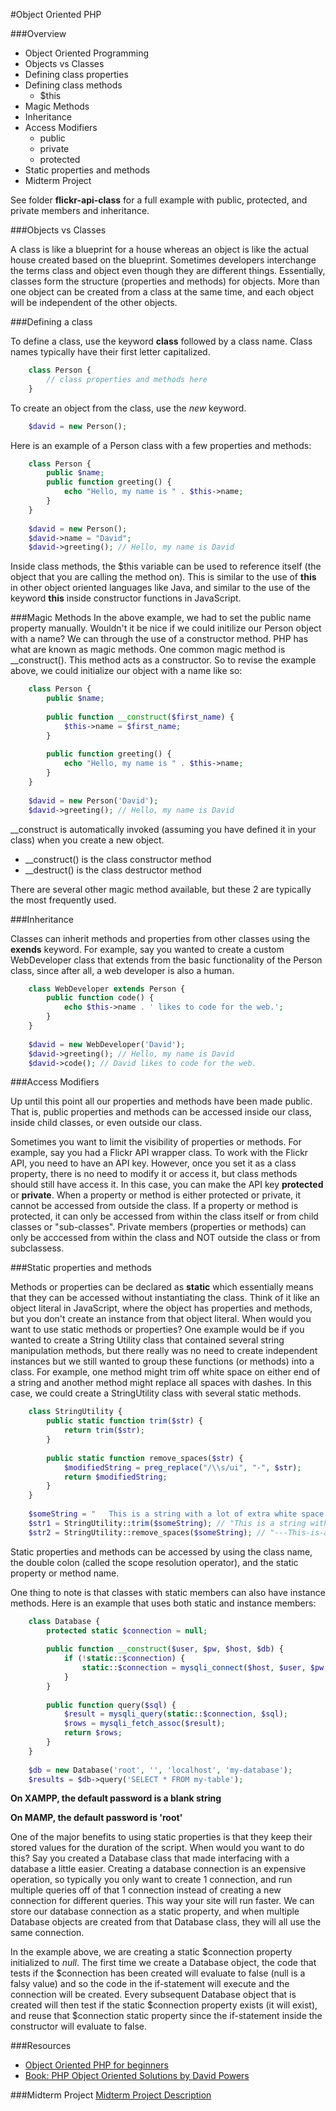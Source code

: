 #Object Oriented PHP

###Overview
* Object Oriented Programming
* Objects vs Classes
* Defining class properties
* Defining class methods
	* $this 
* Magic Methods
* Inheritance
* Access Modifiers
	* public
	* private
	* protected
* Static properties and methods
* Midterm Project

See folder __flickr-api-class__ for a full example with public, protected, and private members and inheritance.

###Objects vs Classes

A class is like a blueprint for a house whereas an object is like the actual house created based on the blueprint. Sometimes developers interchange the terms class and object even though they are different things. Essentially, classes form the structure (properties and methods) for objects. More than one object can be created from a class at the same time, and each object will be independent of the other objects.

###Defining a class

To define a class, use the keyword __class__ followed by a class name. Class names typically have their first letter capitalized.

```php
	class Person {
		// class properties and methods here
	}
```

To create an object from the class, use the _new_ keyword.

```php
	$david = new Person();
```

Here is an example of a Person class with a few properties and methods:

```php
	class Person {
		public $name;
		public function greeting() {
			echo "Hello, my name is " . $this->name;
		}
	}
	
	$david = new Person();
	$david->name = "David";
	$david->greeting(); // Hello, my name is David
```

Inside class methods, the $this variable can be used to reference itself (the object that you are calling the method on). This is similar to the use of __this__ in other object oriented languages like Java, and similar to the use of the keyword __this__ inside constructor functions in JavaScript.


###Magic Methods
In the above example, we had to set the public name property manually. Wouldn't it be nice if we could initilize our Person object with a name? We can through the use of a constructor method. PHP has what are known as magic methods. One common magic method is __construct(). This method acts as a constructor. So to revise the example above, we could initialize our object with a name like so:

```php
	class Person {
		public $name;
		
		public function __construct($first_name) {
			$this->name = $first_name;
		}
		
		public function greeting() {
			echo "Hello, my name is " . $this->name;
		}
	}
	
	$david = new Person('David');
	$david->greeting(); // Hello, my name is David
```

__construct is automatically invoked (assuming you have defined it in your class) when you create a new object.

* __construct() is the class constructor method
* __destruct() is the class destructor method

There are several other magic method available, but these 2 are typically the most frequently used.


###Inheritance

Classes can inherit methods and properties from other classes using the __exends__ keyword. For example, say you wanted to create a custom WebDeveloper class that extends from the basic functionality of the Person class, since after all, a web developer is also a human.

```php
	class WebDeveloper extends Person {
		public function code() {
			echo $this->name . ' likes to code for the web.';
		}
	}
	
	$david = new WebDeveloper('David');
	$david->greeting(); // Hello, my name is David
	$david->code(); // David likes to code for the web.
```

###Access Modifiers

Up until this point all our properties and methods have been made public. That is, public properties and methods can be accessed inside our class, inside child classes, or even outside our class.

Sometimes you want to limit the visibility of properties or methods. For example, say you had a Flickr API wrapper class. To work with the Flickr API, you need to have an API key. However, once you set it as a class property, there is no need to modify it or access it, but class methods should still have access it. In this case, you can make the API key __protected__ or __private__. When a property or method is either protected or private, it cannot be accessed from outside the class. If a property or method is protected, it can only be accessed from within the class itself or from child classes or "sub-classes". Private members (properties or methods) can only be acccessed from within the class and NOT outside the class or from subclassess.

###Static properties and methods

Methods or properties can be declared as __static__ which essentially means that they can be accessed without instantiating the class. Think of it like an object literal in JavaScript, where the object has properties and methods, but you don't create an instance from that object literal. When would you want to use static methods or properties? One example would be if you wanted to create a String Utility class that contained several string manipulation methods, but there really was no need to create independent instances but we still wanted to group these functions (or methods) into a class. For example, one method might trim off white space on either end of a string and another method might replace all spaces with dashes. In this case, we could create a StringUtility class with several static methods.

```php
	class StringUtility {
		public static function trim($str) {
			return trim($str);
		}
		
		public static function remove_spaces($str) {
			$modifiedString = preg_replace("/\\s/ui", "-", $str);
			return $modifiedString;
		}
	}
	
	$someString = "   This is a string with a lot of extra white space  .  ";
	$str1 = StringUtility::trim($someString); // "This is a string with a lot of extra white space  ."
	$str2 = StringUtility::remove_spaces($someString); // "---This-is-a-string-with-a-lot-of-extra-white-space--.--"
```
Static properties and methods can be accessed by using the class name, the double colon (called the scope resolution operator), and the static property or method name. 

One thing to note is that classes with static members can also have instance methods. Here is an example that uses both static and instance members:

```php
	class Database {
		protected static $connection = null;
		
		public function __construct($user, $pw, $host, $db) {
			if (!static::$connection) {
				static::$connection = mysqli_connect($host, $user, $pw, $db);
			}
		}
		
		public function query($sql) {
			$result = mysqli_query(static::$connection, $sql);
			$rows = mysqli_fetch_assoc($result);
        	return $rows;
		}
	}
	
	$db = new Database('root', '', 'localhost', 'my-database');
	$results = $db->query('SELECT * FROM my-table');
```

__On XAMPP, the default password is a blank string__

__On MAMP, the default password is 'root'__
 
One of the major benefits to using static properties is that they keep their stored values for the duration of the script. When would you want to do this? Say you created a Database class that made interfacing with a database a little easier. Creating a database connection is an expensive operation, so typically you only want to create 1 connection, and run multiple queries off of that 1 connection instead of creating a new connection for different queries. This way your site will run faster. We can store our database connection as a static property, and when multiple Database objects are created from that Database class, they will all use the same connection.

In the example above, we are creating a static $connection property initialized to _null_. The first time we create a Database object, the code that tests if the $connection has been created will evaluate to false (null is a falsy value) and so the code in the if-statement will execute and the connection will be created. Every subsequent Database object that is created will then test if the static $connection property exists (it will exist), and reuse that $connection static property since the if-statement inside the constructor will evaluate to false.

###Resources
* [Object Oriented PHP for beginners](http://net.tutsplus.com/tutorials/php/object-oriented-php-for-beginners/)
* [Book: PHP Object Oriented Solutions by David Powers](http://www.amazon.com/PHP-Object-Oriented-Solutions-David-Powers/dp/1430210117/ref=sr_1_1?ie=UTF8&qid=1351574545&sr=8-1&keywords=object+oriented+solutions)

###Midterm Project
[Midterm Project Description](https://docs.google.com/document/d/1fHc3LVucDNusjm-Cgzx7aXWTEIuaQ2G9cO-Y-B7KQiM/edit#heading=h.qdwau2oyrvfw)